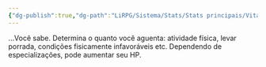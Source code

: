 ```yaml
---
{"dg-publish":true,"dg-path":"LiRPG/Sistema/Stats/Stats principais/Vitalidade.md","permalink":"/li-rpg/sistema/stats/stats-principais/vitalidade/","created":"2025-01-11T22:41:44.363-03:00","updated":"2025-01-12T02:33:40.694-03:00"}
---
```



…Você sabe. Determina o quanto você aguenta: atividade física, levar porrada, condições fisicamente infavoráveis etc. Dependendo de especializações, pode aumentar seu HP.